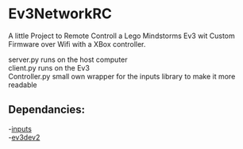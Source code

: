 # Ev3NetworkRC  
  
A little Project to Remote Controll a Lego Mindstorms Ev3 wit Custom Firmware over Wifi with a XBox controller.  
  
server.py runs on the host computer  
client.py runs on the Ev3  
Controller.py small own wrapper for the inputs library to make it more readable  
  
## Dependancies:  
  -[inputs](https://pypi.org/project/inputs/)  
  -[ev3dev2](https://pypi.org/project/python-ev3dev2/)  
